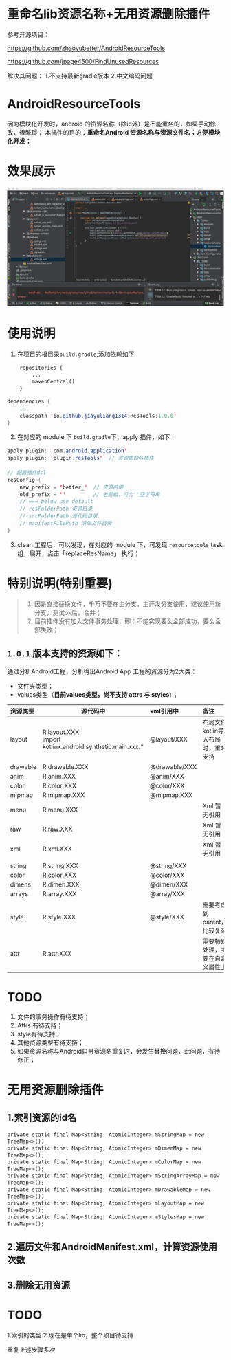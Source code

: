 # 重命名lib资源名称+无用资源删除插件

参考开源项目：

https://github.com/zhaoyubetter/AndroidResourceTools

https://github.com/jpage4500/FindUnusedResources

解决其问题：
1.不支持最新gradle版本
2.中文编码问题


# AndroidResourceTools

因为模块化开发时，android 的资源名称（除id外）是不能重名的，如果手动修改，很繁琐；
本插件的目的：**重命名Android 资源名称与资源文件名；方便模块化开发；**


# 效果展示


![效果展示](https://github.com/zhaoyubetter/MarkdownPhotos/raw/master/img/plugin/res_demo.gif)

# 使用说明

1. 在项目的根目录`build.gradle`,添加依赖如下
```
    repositories {
	    ...
        mavenCentral()
    }
```

```java
dependencies {
	...
    classpath 'io.github.jiayuliang1314:ResTools:1.0.0'
}
```

2. 在对应的 module 下 `build.gradle`下，apply 插件，如下：

```java
apply plugin: 'com.android.application'
apply plugin: 'plugin.resTools'  // 资源重命名插件

// 配置插件dsl
resConfig {
    new_prefix = 'better_'  // 资源前缀
    old_prefix = ''         // 老前缀，可为''空字符串
    // === below use default
    // resFolderPath 资源目录
    // srcFolderPath 源代码目录
    // manifestFilePath 清单文件目录
}
```

3. clean 工程后，可以发现，在对应的 module 下，可发现 `resourcetools` task 组，展开，点击「replaceResName」 执行；

# 特别说明(特别重要)

>1. 因是直接替换文件，千万不要在主分支，主开发分支使用，建议使用新分支，测试ok后，合并；
>2. 目前插件没有加入文件事务处理，即：不能实现要么全部成功，要么全部失败；


## `1.0.1` 版本支持的资源如下：

通过分析Android工程，分析得出Android App 工程的资源分为2大类：

- 文件夹类型；
- values类型（**目前values类型，尚不支持 attrs 与 styles**）；

| 资源类型 | 源代码中 | xml引用中 |备注|
| :--- | ------ | :---- |:--|
| layout | R.layout.XXX<br />import kotlinx.android.synthetic.main.xxx.* | @layout/XXX |布局文件<br />kotlin导入布局时，重名支持|
| drawable | R.drawable.XXX | @drawable/XXX ||
| anim | R.anim.XXX | @anim/XXX ||
| color | R.color.XXX | @color/XXX ||
| mipmap | R.mipmap.XXX | @mipmap.XXX ||
| menu | R.menu.XXX |  |Xml 暂无引用|
| raw | R.raw.XXX |  |Xml 暂无引用|
| xml | R.xml.XXX |  |Xml 暂无引用|
|  |  |  ||
| string | R.string.XXX | @string/XXX ||
| color | R.color.XXX | @color/XXX ||
| dimens | R.dimen.XXX | @dimen/XXX ||
| arrays | R.array.XXX | @array/XXX ||
| style | R.style.XXX | @style/XXX |需要考虑到parent，比较复杂|
| attr | R.attr.XXX |  |需要特殊处理，主要在自定义属性上|


# TODO
1. 文件的事务操作有待支持；
2. Attrs 有待支持；
3. style有待支持；
4. 其他资源类型有待支持；
5. 如果资源名称与Android自带资源名重复时，会发生替换问题，此问题，有待修正；


# 无用资源删除插件
## 1.索引资源的id名
```
private static final Map<String, AtomicInteger> mStringMap = new TreeMap<>();
private static final Map<String, AtomicInteger> mDimenMap = new TreeMap<>();
private static final Map<String, AtomicInteger> mColorMap = new TreeMap<>();
private static final Map<String, AtomicInteger> mStringArrayMap = new TreeMap<>();
private static final Map<String, AtomicInteger> mDrawableMap = new TreeMap<>();
private static final Map<String, AtomicInteger> mLayoutMap = new TreeMap<>();
private static final Map<String, AtomicInteger> mStylesMap = new TreeMap<>();
```
## 2.遍历文件和AndroidManifest.xml，计算资源使用次数

## 3.删除无用资源

# TODO
1.索引的类型
2.现在是单个lib，整个项目待支持

重复上述步骤多次
